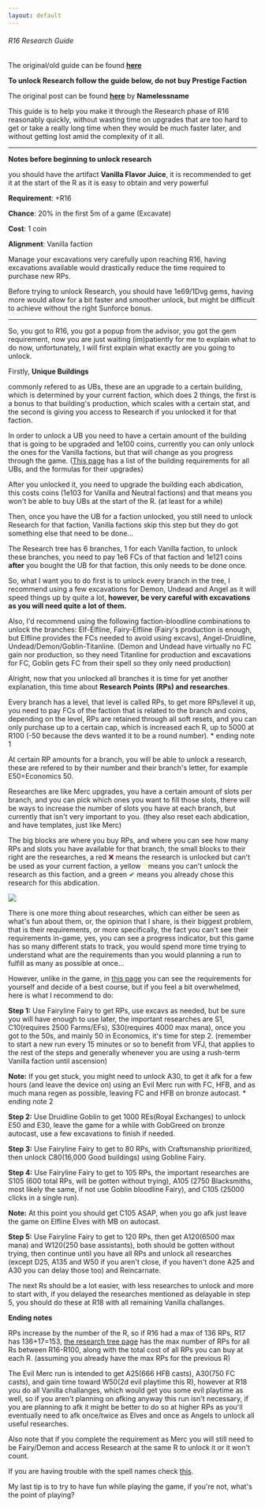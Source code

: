 ```yaml
---
layout: default
---
```


###### R16 Research Guide

The original/old guide can be found **[here](/realm/OldR16Guide/)**

**To unlock Research follow the guide below, do not buy Prestige Faction**

The original post can be found **[here](https://www.kongregate.com/forums/8945-realm-grinder/topics/1264578)** by **Namelessname**

This guide is to help you make it through the Research phase of R16 reasonably quickly, without wasting time on upgrades that are too hard to get or take a really long time when they would be much faster later, and without getting lost amid the complexity of it all.

---

**Notes before beginning to unlock research**

 you should have the artifact **Vanilla Flavor Juice**, it is recommended to get it at the start of the R as it is easy to obtain and very powerful

**Requirement**: +R16

**Chance**: 20% in the first 5m of a game (Excavate)

**Cost**: 1 coin

**Alignment**: Vanilla faction

Manage your excavations very carefully upon reaching R16, having excavations available would drastically reduce the time required to purchase new RPs.

Before trying to unlock Research, you should have 1e69/1Dvg gems, having more would allow for a bit faster and smoother unlock, but might be difficult to achieve without the right Sunforce bonus.

---

So, you got to R16, you got a popup from the advisor, you got the gem requirement, now you are just waiting (im)patiently for me to explain what to do now, unfortunately, I will first explain what exactly are you going to unlock.

Firstly, **Unique Buildings**

commonly refered to as UBs, these are an upgrade to a certain building, which is determined by your current faction, which does 2 things, the first is a bonus to that building's production, which scales with a certain stat, and the second is giving you access to Research if you unlocked it for that faction.

In order to unlock a UB you need to have a certain amount of the building that is going to be upgraded and 1e100 coins, currently you can only unlock the ones for the Vanilla factions, but that will change as you progress through the game. ([This page](/realm/UniqueBuilding) has a list of the building requirements for all UBs, and the formulas for their upgrades)

After you unlocked it, you need to upgrade the building each abdication, this costs coins (1e103 for Vanilla and Neutral factions) and that means you won't be able to buy UBs at the start of the R. (at least for a while)

Then, once you have the UB for a faction unlocked, you still need to unlock Research for that faction, Vanilla factions skip this step but they do got something else that need to be done...

The Research tree has 6 branches, 1 for each Vanilla faction, to unlock these branches, you need to pay 1e6 FCs of that faction and 1e121 coins **after** you bought the UB for that faction, this only needs to be done once.

So, what I want you to do first is to unlock every branch in the tree, I recommend using a few excavations for Demon, Undead and Angel as it will speed things up by quite a lot, **however, be very careful with excavations as you will need quite a lot of them.**

Also, I'd recommend using the following faction-bloodline combinations to unlock the branches: Elf-Elfline, Fairy-Elfline (Fairy's production is enough, but Elfline provides the FCs needed to avoid using excavs), Angel-Druidline, Undead/Demon/Goblin-Titanline. (Demon and Undead have virtually no FC gain nor production, so they need Titanline for production and excavations for FC, Goblin gets FC from their spell so they only need production)

Alright, now that you unlocked all branches it is time for yet another explanation, this time about **Research Points (RPs) and researches**.

Every branch has a level, that level is called RPs, to get more RPs/level it up, you need to pay FCs of the faction that is related to the branch and coins, depending on the level, RPs are retained through all soft resets, and you can only purchase up to a certain cap, which is increased each R, up to 5000 at R100 (-50 because the devs wanted it to be a round number). * ending note 1

At certain RP amounts for a branch, you will be able to unlock a research, these are refered to by their number and their branch's letter, for example E50=Economics 50.

Researches are like Merc upgrades, you have a certain amount of slots per branch, and you can pick which ones you want to fill those slots, there will be ways to increase the number of slots you have at each branch, but currently that isn't very important to you. (they also reset each abdication, and have templates, just like Merc)

The big blocks are where you buy RPs, and where you can see how many RPs and slots you have available for that branch, the small blocks to their right are the researches, a red <span style="color: darkred;">&#10060;</span> means the research is unlocked but can't be used as your current faction, a yellow <span style="color: yellow;">&#63;</span> means you can't unlock the research as this faction, and a green <span style="color: green;">&#10004;</span> means you already chose this research for this abdication.

![](/realm/img/picks/bigblockresearch.png)

There is one more thing about researches, which can either be seen as what's fun about them, or, the opinion that I share, is their biggest problem, that is their requirements, or more specifically, the fact you can't see their requirements in-game, yes, you can see a progress indicator, but this game has so many different stats to track, you would spend more time trying to understand what are the requirements than you would planning a run to fulfill as many as possible at once...

However, unlike in the game, in [this page](/realm/Researchtree/) you can see the requirements for yourself and decide of a best course, but if you feel a bit overwhelmed, here is what I recommend to do:

**Step 1:** Use Fairyline Fairy to get RPs, use excavs as needed, but be sure you will have enough to use later, the important researches are S1, C10(requires 2500 Farms/EFs), S30(requires 4000 max mana), once you got to the 50s, and mainly 50 in Economics, it's time for step 2. (remember to start a new run every 15 minutes or so to benefit from VFJ, that applies to the rest of the steps and generally whenever you are using a rush-term Vanilla faction until ascension)

**Note:** If you get stuck, you might need to unlock A30, to get it afk for a few hours (and leave the device on) using an Evil Merc run with FC, HFB, and as much mana regen as possible, leaving FC and HFB on bronze autocast.  * ending note 2

**Step 2:** Use Druidline Goblin to get 1000 REs(Royal Exchanges) to unlock E50 and E30, leave the game for a while with GobGreed on bronze autocast, use a few excavations to finish if needed.

**Step 3:** Use Fairyline Fairy to get to 80 RPs, with Craftsmanship prioritized, then unlock C80(16,000 Good buildings) using Gobline Fairy.

**Step 4:** Use Fairyline Fairy to get to 105 RPs, the important researches are S105 (600 total RPs, will be gotten without trying), A105 (2750 Blacksmiths, most likely the same, if not use Goblin bloodline Fairy), and C105 (25000 clicks in a single run).

**Note:** At this point you should get C105 ASAP, when you go afk just leave the game on Elfline Elves with MB on autocast.

**Step 5:** Use Fairyline Fairy to get to 120 RPs, then get A120(6500 max mana) and W120(250 base assistants), both should be gotten without trying, then continue until you have all RPs and unlock all researches (except D25, A135 and W50 if you aren't close, if you haven't done A25 and A30 you can delay those too) and Reincarnate.

The next Rs should be a lot easier, with less researches to unlock and more to start with, if you delayed the researches mentioned as delayable in step 5, you should do these at R18 with all remaining Vanilla challanges.

**Ending notes**

RPs increase by the number of the R, so if R16 had a max of 136 RPs, R17 has 136+17=153, [the research tree page](/realm/Researchtree) has the max number of RPs for all Rs between R16-R100, along with the total cost of all RPs you can buy at each R. (assuming you already have the max RPs for the previous R)

The Evil Merc run is intended to get A25(666 HFB casts), A30(750 FC casts), and gain time toward W50(2d evil playtime this R), however at R18 you do all Vanilla challanges, which would get you some evil playtime as well, so if you aren't planning on afking anyway this run isn't necessary, if you are planning to afk it might be better to do so at higher RPs as you'll eventually need to afk once/twice as Elves and once as Angels to unlock all useful researches.

Also note that if you complete the requirement as Merc you will still need to be Fairy/Demon and access Research at the same R to unlock it or it won't count.

If you are having trouble with the spell names check [this](/realm/Terminology/).

My last tip is to try to have fun while playing the game, if you're not, what's the point of playing?
